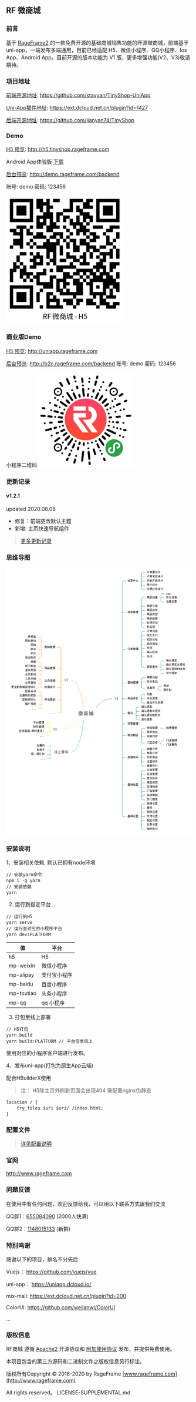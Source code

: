 ## RF 微商城

### 前言

基于 [RageFrame2](https://github.com/jianyan74/rageframe2) 的一款免费开源的基础商城销售功能的开源微商城，前端基于 uni-app，一端发布多端通用，目前已经适配 H5、微信小程序、QQ小程序、Ios App、Android App。目前开源的版本功能为 V1 版，更多增强功能(V2、V3)敬请期待。


### 项目地址

[前端开源地址](https://github.com/stavyan/TinyShop-UniApp): https://github.com/stavyan/TinyShop-UniApp

[Uni-App插件地址](https://ext.dcloud.net.cn/plugin?id=1427): https://ext.dcloud.net.cn/plugin?id=1427

[后端开源地址](https://github.com/jianyan74/TinyShop): https://github.com/jianyan74/TinyShop

### Demo

[H5 预览](http://h5.tinyshop.rageframe.com): http://h5.tinyshop.rageframe.com

Android App体验版 [下载](http://b2c.rageframe.com/attachment/files/2020/07/06/__UNI__8006C11_0706181408.apk)

[后台预览](http://demo.rageframe.com/backend): http://demo.rageframe.com/backend

账号: demo
密码: 123456

![image](docs/images/h5-qrcode.png)

### 商业版Demo

[H5 预览](http://uniapp.rageframe.com ): http://uniapp.rageframe.com

[后台预览](http://b2c.rageframe.com/backend): http://b2c.rageframe.com/backend
账号: demo
密码: 123456

小程序二维码
![image](docs/images/mp-qr-code.jpg)

### 更新记录

#### v1.2.1

updated 2020.08.06

- 修复：前端更改默认主题
- 新增: 主页快速导航组件

> [更多更新记录](docs/UPDATE.md)

### 思维导图

![image](docs/images/tinyshop.png)

### 安装说明

1、安装相关依赖, 默认已拥有node环境

```
// 安装yarn命令
npm i -g yarn
// 安装依赖
yarn
```

2. 运行到指定平台

```
// 运行到H5
yarn serve
// 运行至对应的小程序平台
yarn dev:PLATFORM
```

值 | 平台
---|---
h5 | H5
mp-weixin | 微信小程序
mp-alipay | 支付宝小程序
mp-baidu | 百度小程序
mp-toutiao | 头条小程序
mp-qq | qq 小程序


3. 打包至线上部署
```
// H5打包
yarn build
yarn build:PLATFORM // 平台信息同上
```
使用对应的小程序客户端进行发布。

4、发布uni-app(打包为原生App云端)

配合HBuilderX使用

> 注： H5除主页外刷新页面会出现404 需配置nginx伪静态

```
location / {
    try_files $uri $uri/ /index.html;
}
```

### 配置文件

> [详见配置说明](docs/CONFIG.md)

### 官网

http://www.rageframe.com

### 问题反馈

在使用中有任何问题，欢迎反馈给我，可以用以下联系方式跟我们交流

QQ群1：[655084090](https://jq.qq.com/?_wv=1027&k=4BeVA2r) (2000人快满)

QQ群2：[1148015133](https://jq.qq.com/?_wv=1027&k=Wk663e9N) (新群)

### 特别鸣谢

感谢以下的项目，排名不分先后

Vuejs： https://github.com/vuejs/vue

uni-app： https://uniapp.dcloud.io/

mix-mall: https://ext.dcloud.net.cn/plugin?id=200

ColorUI: https://github.com/weilanwl/ColorUI

...

### 版权信息

RF商城 遵循 [Apache2](LICENSE.md) 开源协议和 [附加使用协议](docs/LICENSE-SUPPLEMENTAL.md) 发布，并提供免费使用。

本项目包含的第三方源码和二进制文件之版权信息另行标注。

版权所有Copyright © 2016-2020 by RageFrame [www.rageframe.com](http://www.rageframe.com)

All rights reserved。
LICENSE-SUPPLEMENTAL.md
